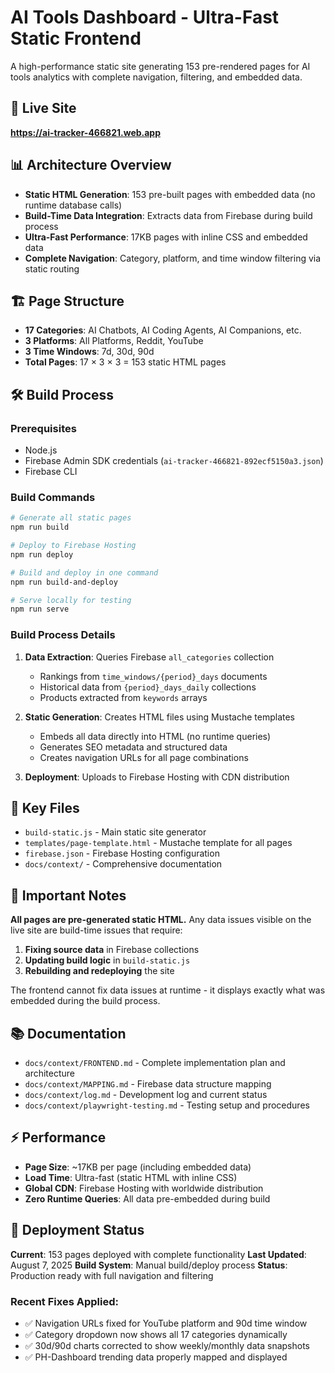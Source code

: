 # AI Tools Dashboard - Ultra-Fast Static Frontend

A high-performance static site generating 153 pre-rendered pages for AI tools analytics with complete navigation, filtering, and embedded data.

## 🚀 Live Site
**https://ai-tracker-466821.web.app**

## 📊 Architecture Overview

- **Static HTML Generation**: 153 pre-built pages with embedded data (no runtime database calls)
- **Build-Time Data Integration**: Extracts data from Firebase during build process
- **Ultra-Fast Performance**: 17KB pages with inline CSS and embedded data
- **Complete Navigation**: Category, platform, and time window filtering via static routing

## 🏗️ Page Structure

- **17 Categories**: AI Chatbots, AI Coding Agents, AI Companions, etc.
- **3 Platforms**: All Platforms, Reddit, YouTube  
- **3 Time Windows**: 7d, 30d, 90d
- **Total Pages**: 17 × 3 × 3 = 153 static HTML pages

## 🛠️ Build Process

### Prerequisites
- Node.js
- Firebase Admin SDK credentials (`ai-tracker-466821-892ecf5150a3.json`)
- Firebase CLI

### Build Commands

```bash
# Generate all static pages
npm run build

# Deploy to Firebase Hosting
npm run deploy

# Build and deploy in one command
npm run build-and-deploy

# Serve locally for testing
npm run serve
```

### Build Process Details

1. **Data Extraction**: Queries Firebase `all_categories` collection
   - Rankings from `time_windows/{period}_days` documents
   - Historical data from `{period}_days_daily` collections
   - Products extracted from `keywords` arrays

2. **Static Generation**: Creates HTML files using Mustache templates
   - Embeds all data directly into HTML (no runtime queries)
   - Generates SEO metadata and structured data
   - Creates navigation URLs for all page combinations

3. **Deployment**: Uploads to Firebase Hosting with CDN distribution

## 📁 Key Files

- `build-static.js` - Main static site generator
- `templates/page-template.html` - Mustache template for all pages
- `firebase.json` - Firebase Hosting configuration
- `docs/context/` - Comprehensive documentation

## 🚨 Important Notes

**All pages are pre-generated static HTML.** Any data issues visible on the live site are build-time issues that require:

1. **Fixing source data** in Firebase collections
2. **Updating build logic** in `build-static.js` 
3. **Rebuilding and redeploying** the site

The frontend cannot fix data issues at runtime - it displays exactly what was embedded during the build process.

## 📚 Documentation

- `docs/context/FRONTEND.md` - Complete implementation plan and architecture
- `docs/context/MAPPING.md` - Firebase data structure mapping
- `docs/context/log.md` - Development log and current status
- `docs/context/playwright-testing.md` - Testing setup and procedures

## ⚡ Performance

- **Page Size**: ~17KB per page (including embedded data)
- **Load Time**: Ultra-fast (static HTML with inline CSS)
- **Global CDN**: Firebase Hosting with worldwide distribution
- **Zero Runtime Queries**: All data pre-embedded during build

## 🔄 Deployment Status

**Current**: 153 pages deployed with complete functionality
**Last Updated**: August 7, 2025
**Build System**: Manual build/deploy process
**Status**: Production ready with full navigation and filtering

### Recent Fixes Applied:
- ✅ Navigation URLs fixed for YouTube platform and 90d time window
- ✅ Category dropdown now shows all 17 categories dynamically
- ✅ 30d/90d charts corrected to show weekly/monthly data snapshots
- ✅ PH-Dashboard trending data properly mapped and displayed